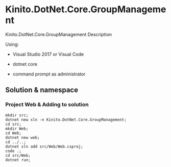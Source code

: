 # Kinito.DotNet.Core.GroupManagement
Kinito.DotNet.Core.GroupManagement Description

Using:

* Visual Studio 2017 or Visual Code

* dotnet core

* command prompt as administrator

## Solution & namespace

### Project Web & Adding to solution

```
mkdir src;
dotnet new sln -n Kinito.DotNet.Core.GroupManagement;
cd src;
mkdir Web;
cd Web;
dotnet new web;
cd ../..;
dotnet sln add src/Web/Web.csproj;
code .;
cd src/Web;
dotnet run;
```
